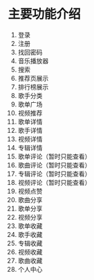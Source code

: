 #  主要功能介绍

1. 登录
2. 注册
3. 找回密码
4. 音乐播放器
5. 搜索
6. 推荐页展示
7. 排行榜展示
8. 歌手分类
9. 歌单广场
10. 视频推荐
11. 歌单详情
12. 歌手详情
13. 视频详情
14. 专辑详情
15. 歌单评论（暂时只能查看）
16. 歌曲评论（暂时只能查看）
17. 专辑评论（暂时只能查看）
18. 视频评论（暂时只能查看）
19. 视频点赞
20. 歌曲分享
21. 歌单分享
22. 视频分享
23. 歌单收藏
24. 歌手收藏
25. 专辑收藏
26. 视频收藏
27. 歌曲收藏
28. 个人中心
